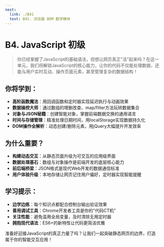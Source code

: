 ```yaml
---
next:
  link: ./B41
  text: B41. 浏览器 BOM 数学模块
---
```


# B4. JavaScript 初级

> 你已经掌握了JavaScript的基础语法，但想让网页真正"活"起来吗？在这一单元，我们将解锁JavaScript的核心能力，让你的代码不仅能处理数据，还能与用户实时互动、操作页面元素，甚至管理复杂的数据结构！

## 你将学到：

- **高阶函数魔法**：用回调函数和定时器实现延迟执行与动画效果
- **数据操控大师**：通过数组的增删改查、map/filter方法玩转数据集合
- **对象与JSON秘籍**：创建智能对象，掌握前端数据交换的通用语言
- **时间与存储管理**：精准处理日期时间，用localStorage实现数据持久化
- **DOM操作全解析**：动态创建/删除元素，用jQuery大幅提升开发效率

## 为什么重要？

- **构建动态交互**：从静态页面升级为可交互的应用级界面
- **数据处理基石**：数组与对象操作是前端开发的底层核心能力
- **前后端桥梁**：JSON格式是现代Web开发的数据通信标准
- **用户体验升级**：本地存储让网页记住用户偏好，定时器实现智能提醒

## 学习提示：

- **边学边练**：每个知识点都配合控制台输出验证效果
- **善用调试工具**：Chrome开发者工具是你的"代码CT机"
- **关注性能**：避免滥用全局变量，及时清除无用定时器
- **拥抱现代语法**：ES6+的新特性让代码更简洁优雅

准备好迎接JavaScript的真正力量了吗？让我们一起突破静态网页的边界，打造属于你的智能交互应用！
